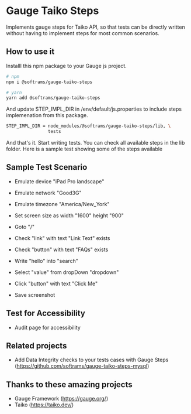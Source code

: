 # Gauge Taiko Steps

Implements gauge steps for Taiko API, so that tests can be directly written without having to implement
steps for most common scenarios.

## How to use it

Installl this npm package to your Gauge js project.

```bash
# npm
npm i @softrams/gauge-taiko-steps

# yarn
yarn add @softrams/gauge-taiko-steps
```

And update STEP_IMPL_DIR in /env/default/js.properties to include
steps implemenation from this package.

```bash
STEP_IMPL_DIR = node_modules/@softrams/gauge-taiko-steps/lib, \
                tests
```

And that's it. Start writing tests. You can check all available steps in the lib folder.
Here is a sample test showing some of the steps available

## Sample Test Scenario

- Emulate device "iPad Pro landscape"
- Emulate network "Good3G"
- Emulate timezone "America/New_York"
- Set screen size as width "1600" height "900"

- Goto "/"

- Check "link" with text "Link Text" exists
- Check "button" with text "FAQs" exists

- Write "hello" into "search"

- Select "value" from dropDown "dropdown"

- Click "button" with text "Click Me"
- Save screenshot

## Test for Accessibility

- Audit page for accessibility

## Related projects

- Add Data Integrity checks to your tests cases with Gauge Steps (https://github.com/softrams/gauge-taiko-steps-mysql)

## Thanks to these amazing projects

- Gauge Framework (https://gauge.org/)
- Taiko (https://taiko.dev/)
